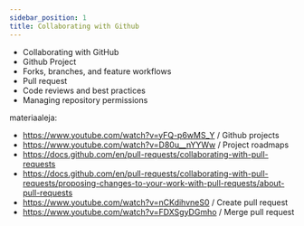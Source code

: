 ```yaml
---
sidebar_position: 1
title: Collaborating with Github
---
```

- Collaborating with GitHub
- Github Project
- Forks, branches, and feature workflows
- Pull request
- Code reviews and best practices
- Managing repository permissions

materiaaleja:
- https://www.youtube.com/watch?v=yFQ-p6wMS_Y / Github projects
- https://www.youtube.com/watch?v=D80u__nYYWw / Project roadmaps
- https://docs.github.com/en/pull-requests/collaborating-with-pull-requests
- https://docs.github.com/en/pull-requests/collaborating-with-pull-requests/proposing-changes-to-your-work-with-pull-requests/about-pull-requests
- https://www.youtube.com/watch?v=nCKdihvneS0 / Create pull request
- https://www.youtube.com/watch?v=FDXSgyDGmho / Merge pull request